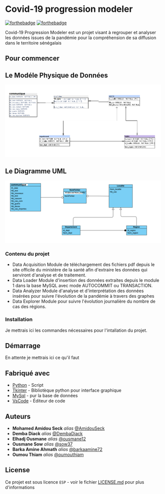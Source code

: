 # Covid-19 progression modeler

[![forthebadge](http://forthebadge.com/images/badges/built-with-love.svg)](http://forthebadge.com)  [![forthebadge](http://forthebadge.com/images/badges/powered-by-electricity.svg)](http://forthebadge.com)

Covid-19 Progression Modeler est un projet visant à regrouper et analyser les données issues de la pandémie pour la compréhension de sa diffusion dans le territoire sénégalais

## Pour commencer

## Le Modéle Physique de Données
![alt text](https://github.com/AmidouSeck/Covid-19-Project/blob/dec813d478c0fb1beacdbf2080aa48b389e7508a/mpd.PNG?raw=true)

## Le Diagramme UML
![alt text](https://github.com/AmidouSeck/Covid-19-Project/blob/dec813d478c0fb1beacdbf2080aa48b389e7508a/diagramme_uml.PNG?raw=true)

### Contenu du projet


- Data Acquisition
  Module de téléchargement des fichiers pdf depuis le site officile du ministère de la santé afin d'extraire les données qui serviront d'analyse et de traitement.
- Data Loader
  Module d'insertion des données extraites depuis le module 1 dans la base MySQL avec mode AUTOCOMMIT ou TRANSACTION.
- Data Analyzer
Module d'analyse et d'interprétation des données insérées pour suivre l'évolution de la pandémie à travers des graphes
- Data Explorer
  Module pour suivre l'évolution journalière du nombre de cas des régions.

### Installation

Je mettrais ici les commandes nécessaires pour l'intallation du projet.

## Démarrage

En attente je mettrais ici ce qu'il faut

## Fabriqué avec

* [Python](https://www.python.org/) - Script
* [Tkinter](https://docs.python.org/3/library/tkinter.html) - Bibliotèque python pour interface graphique
* [MySql](https://www.mysql.com/fr/) - pur la base de données
* [VsCode](https://code.visualstudio.com/) - Éditeur de code


## Auteurs

* **Mohamed Amidou Seck** _alias_ [@AmidouSeck](https://github.com/AmidouSeck)
* **Demba Diack** _alias_ [@DembaDiack](https://github.com/DembaDiack)
* **Elhadj Ousmane** _alias_ [@ousmane12](https://github.com/ousmane12)
* **Ousmane Sow** _alias_ [@sow37](https://github.com/sow37)
* **Barka Amine Ahmath** _alias_ [@barkaamine72](https://github.com/barkaamine72)
* **Oumou Thiam** _alias_ [@oumouthiam](https://github.com/oumouthiam)

## License

Ce projet est sous licence ``ESP`` - voir le fichier [LICENSE.md](LICENSE.md) pour plus d'informations

